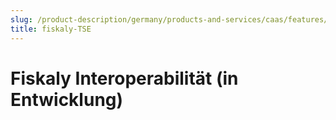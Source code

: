 ```yaml
---
slug: /product-description/germany/products-and-services/caas/features/basics/tse/fiskaly
title: fiskaly-TSE
---
```


# Fiskaly Interoperabilität (in Entwicklung)